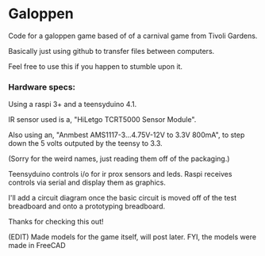 # Galoppen
Code for a galoppen game based of of a carnival game from Tivoli Gardens.

Basically just using github to transfer files between computers.

Feel free to use this if you happen to stumble upon it.

### Hardware specs:

Using a raspi 3+ and a teensyduino 4.1.

IR sensor used is a, "HiLetgo TCRT5000 Sensor Module".

Also using an, "Anmbest AMS1117-3...4.75V-12V to 3.3V 800mA", to step down the 5 volts outputed by the teensy to 3.3.

(Sorry for the weird names, just reading them off of the packaging.)

Teensyduino controls i/o for ir prox sensors and leds.
Raspi receives controls via serial and display them as graphics.

I'll add a circuit diagram once the basic circuit is moved off of the test breadboard and onto a prototyping breadboard.

Thanks for checking this out!

(EDIT)
 Made models for the game itself, will post later.
 FYI, the models were made in FreeCAD
